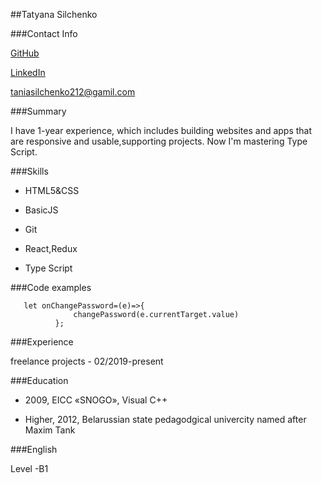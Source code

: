 ##Tatyana Silchenko


###Contact Info


[GitHub](https://github.com/TatynaSilchenko)

[LinkedIn](http://linkedin.com/in/tatyana-silchenko-6bb8b4188)  

taniasilchenko212@gamil.com

###Summary


I have 1-year experience, which includes building websites and apps that are responsive and usable,supporting projects.
Now I'm mastering Type Script. 


###Skills


* HTML5&CSS

* BasicJS

* Git

* React,Redux

* Type Script


###Code examples


```
   let onChangePassword=(e)=>{
              changePassword(e.currentTarget.value)
          };
```

###Experience


freelance projects - 02/2019-present


###Education


* 2009, EICC «SNOGO», Visual C++

* Higher, 2012, Belarussian state pedagodgical univercity named after Maxim Tank

###English


Level -B1